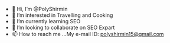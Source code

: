 - 👋 Hi, I’m @PolyShirmin
- 👀 I’m interested in Travelling and Cooking
- 🌱 I’m currently learning SEO
- 💞️ I’m looking to collaborate on SEO Expart 
- 📫 How to reach me ...My e-mail ID: polyshirmin15@gmail.com

<!---
PolyShirmin/PolyShirmin is a ✨ special ✨ repository because its `README.md` (this file) appears on your GitHub profile.
You can click the Preview link to take a look at your changes.
--->
